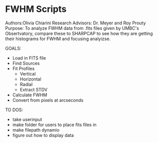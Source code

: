 # FWHM Scripts


Authors:Olivia Chiarini
Research Advisors: Dr. Meyer and Roy Prouty
Purpose: To analyze FWHM data from .fits files given by UMBC's Obsertvatory, 
compare these to SHARPCAP to see how they are getting their histograms 
for FWHM and focusing analyizse. 


GOALS:
- Load in FITS file
- Find Sources
- Fit Profiles
  - Vertical
  - Horizontal
  - Radial
  - Extract STDV
- Calculate FWHM
- Convert from pixels at arcseconds



TO DOS:
- take userinput
- make folder for users to place fits files in
- make filepath dynamio
- figure out how to display data

